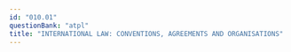 ```yaml
---
id: "010.01"
questionBank: "atpl"
title: "INTERNATIONAL LAW: CONVENTIONS, AGREEMENTS AND ORGANISATIONS"
---
```

